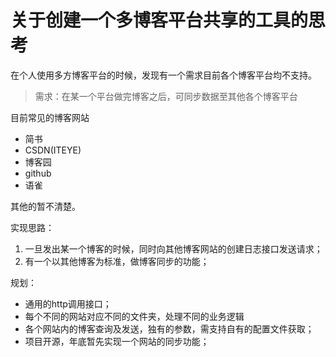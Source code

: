 # 关于创建一个多博客平台共享的工具的思考

在个人使用多方博客平台的时候，发现有一个需求目前各个博客平台均不支持。
> 需求：在某一个平台做完博客之后，可同步数据至其他各个博客平台

目前常见的博客网站
* 简书
* CSDN(ITEYE)
* 博客园
* github
* 语雀

其他的暂不清楚。

实现思路：
1. 一旦发出某一个博客的时候，同时向其他博客网站的创建日志接口发送请求；
2. 有一个以其他博客为标准，做博客同步的功能；

规划：
* 通用的http调用接口；
* 每个不同的网站对应不同的文件夹，处理不同的业务逻辑
* 各个网站内的博客查询及发送，独有的参数，需支持自有的配置文件获取；
* 项目开源，年底暂先实现一个网站的同步功能；

